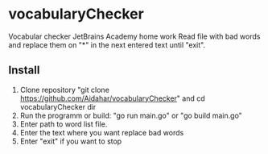 # vocabularyChecker

Vocabular checker JetBrains Academy home work
Read file with bad words and replace them on "*" in the next entered text until "exit".

## Install

1. Clone repository "git clone https://github.com/Aidahar/vocabularyChecker" and cd vocabularyChecker dir
2. Run the programm or build: "go run main.go" or "go build main.go"
3. Enter path to word list file.
4. Enter the text where you want replace bad words
5. Enter "exit" if you want to stop

